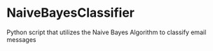 # NaiveBayesClassifier
Python script that utilizes the Naive Bayes Algorithm to classify email messages
